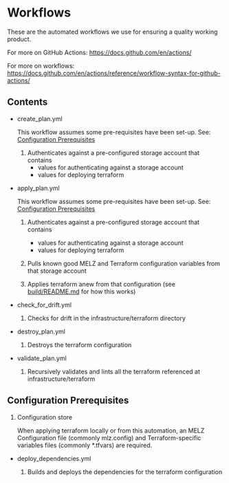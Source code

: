 # Workflows

These are the automated workflows we use for ensuring a quality working product.

For more on GitHub Actions: <https://docs.github.com/en/actions/>

For more on workflows: <https://docs.github.com/en/actions/reference/workflow-syntax-for-github-actions/>

## Contents

- create_plan.yml

    This workflow assumes some pre-requisites have been set-up. See: [Configuration Prerequisites](#configuration-prerequisites)

    1. Authenticates against a pre-configured storage account that contains
        - values for authenticating against a storage account
        - values for deploying terraform

- apply_plan.yml

    This workflow assumes some pre-requisites have been set-up. See: [Configuration Prerequisites](#configuration-prerequisites)

    1. Authenticates against a pre-configured storage account that contains
        - values for authenticating against a storage account
        - values for deploying terraform

    1. Pulls known good MELZ and Terraform configuration variables from that storage account

    1. Applies terraform anew from that configuration (see [build/README.md](../../build/README.md) for how this works)

- check_for_drift.yml

    1. Checks for drift in the infrastructure/terraform directory

- destroy_plan.yml

    1. Destroys the terraform configuration

- validate_plan.yml

    1. Recursively validates and lints all the terraform referenced at infrastructure/terraform

## Configuration Prerequisites

1. Configuration store

    When applying terraform locally or from this automation, an MELZ Configuration file (commonly mlz.config) and Terraform-specific variables files (commonly *.tfvars) are required.

- deploy_dependencies.yml

    1. Builds and deploys the dependencies for the terraform configuration